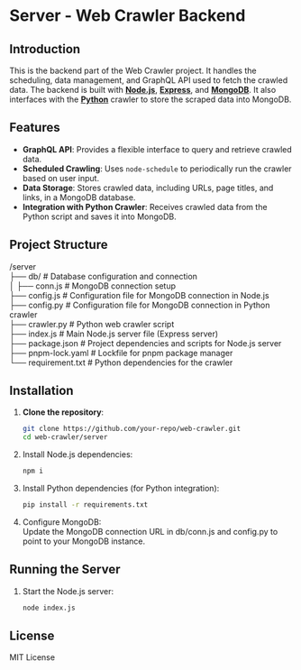 # Server - Web Crawler Backend

## Introduction
This is the backend part of the Web Crawler project. It handles the scheduling, data management, and GraphQL API used to fetch the crawled data. The backend is built with [**Node.js**](https://nodejs.org/en), [**Express**](https://expressjs.com/), and [**MongoDB**](https://www.mongodb.com). It also interfaces with the [**Python**](https://www.python.org/) crawler to store the scraped data into MongoDB.

## Features
- **GraphQL API**: Provides a flexible interface to query and retrieve crawled data.
- **Scheduled Crawling**: Uses `node-schedule` to periodically run the crawler based on user input.
- **Data Storage**: Stores crawled data, including URLs, page titles, and links, in a MongoDB database.
- **Integration with Python Crawler**: Receives crawled data from the Python script and saves it into MongoDB.

## Project Structure
/server   
├── db/                    # Database configuration and connection   
│   ├── conn.js            # MongoDB connection setup   
├── config.js              # Configuration file for MongoDB connection in Node.js   
├── config.py              # Configuration file for MongoDB connection in Python crawler   
├── crawler.py             # Python web crawler script   
├── index.js               # Main Node.js server file (Express server)   
├── package.json           # Project dependencies and scripts for Node.js server   
├── pnpm-lock.yaml         # Lockfile for pnpm package manager   
└── requirement.txt        # Python dependencies for the crawler   

## Installation

1. **Clone the repository**:
    ```bash
    git clone https://github.com/your-repo/web-crawler.git
    cd web-crawler/server
2.	Install Node.js dependencies:
    ```bash
    npm i
3. Install Python dependencies (for Python integration):
   ```bash
   pip install -r requirements.txt
4.	Configure MongoDB:   
Update the MongoDB connection URL in db/conn.js and config.py to point to your MongoDB instance.
## Running the Server
1.	Start the Node.js server:
    ```bash
    node index.js
## License

MIT License